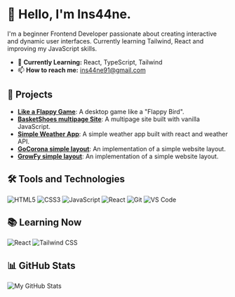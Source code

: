 # 👋 Hello, I'm Ins44ne.

I'm a beginner Frontend Developer passionate about creating interactive and dynamic user interfaces. Currently learning Tailwind, React and improving my JavaScript skills.

- 🌱 **Currently Learning:** React, TypeScript, Tailwind
- 📫 **How to reach me:** [ins44ne91@gmail.com](mailto:ins44ne91@gmail.com)

## 🚀 Projects
- **[Like a Flappy Game](https://github.com/Ins44ne/flappyGame)**: A desktop game like a "Flappy Bird".
- **[BasketShoes multipage Site](https://github.com/Ins44ne/BasketShoes)**: A multipage site built with vanilla JavaScript.
- **[Simple Weather App](https://github.com/Ins44ne/weather-micro-app)**: A simple weather app built with react and weather API.
- **[GoCorona simple layout](https://github.com/Ins44ne/Sergeev_S/tree/main/Portfolio/GoCorona)**: An implementation of a simple website layout.
- **[GrowFy simple layout](https://github.com/Ins44ne/Sergeev_S/tree/main/Portfolio/growfy)**: An implementation of a simple website layout.

## 🛠️ Tools and Technologies
![HTML5](https://img.shields.io/badge/-HTML5-E34F26?style=flat-square&logo=html5&logoColor=white)
![CSS3](https://img.shields.io/badge/-CSS3-1572B6?style=flat-square&logo=css3)
![JavaScript](https://img.shields.io/badge/-JavaScript-F7DF1E?style=flat-square&logo=javascript)
![React](https://img.shields.io/badge/-React-61DAFB?style=flat-square&logo=react)
![Git](https://img.shields.io/badge/-Git-F05032?style=flat-square&logo=git)
![VS Code](https://img.shields.io/badge/-VS%20Code-007ACC?style=flat-square&logo=visual-studio-code)

## 📚 Learning Now
![React](https://img.shields.io/badge/-React-61DAFB?style=flat-square&logo=react)
![Tailwind CSS](https://img.shields.io/badge/-Tailwind%20CSS-38B2AC?style=flat-square&logo=tailwind-css&logoColor=white)

## 📊 GitHub Stats
![My GitHub Stats](https://github-readme-stats.vercel.app/api?username=ins44ne&show_icons=true&theme=radical)
